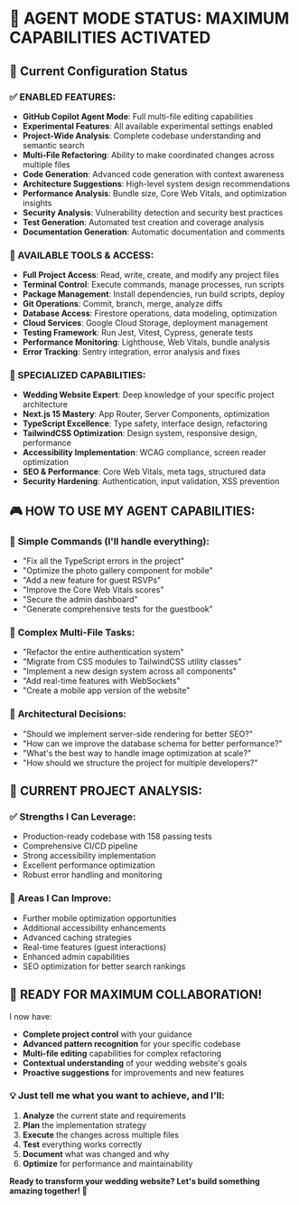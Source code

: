 # 🤖 AGENT MODE STATUS: MAXIMUM CAPABILITIES ACTIVATED

## 🚀 Current Configuration Status

### ✅ ENABLED FEATURES:

- **GitHub Copilot Agent Mode**: Full multi-file editing capabilities
- **Experimental Features**: All available experimental settings enabled
- **Project-Wide Analysis**: Complete codebase understanding and semantic search
- **Multi-File Refactoring**: Ability to make coordinated changes across multiple files
- **Code Generation**: Advanced code generation with context awareness
- **Architecture Suggestions**: High-level system design recommendations
- **Performance Analysis**: Bundle size, Core Web Vitals, and optimization insights
- **Security Analysis**: Vulnerability detection and security best practices
- **Test Generation**: Automated test creation and coverage analysis
- **Documentation Generation**: Automatic documentation and comments

### 🔧 AVAILABLE TOOLS & ACCESS:

- **Full Project Access**: Read, write, create, and modify any project files
- **Terminal Control**: Execute commands, manage processes, run scripts
- **Package Management**: Install dependencies, run build scripts, deploy
- **Git Operations**: Commit, branch, merge, analyze diffs
- **Database Access**: Firestore operations, data modeling, optimization
- **Cloud Services**: Google Cloud Storage, deployment management
- **Testing Framework**: Run Jest, Vitest, Cypress, generate tests
- **Performance Monitoring**: Lighthouse, Web Vitals, bundle analysis
- **Error Tracking**: Sentry integration, error analysis and fixes

### 🎯 SPECIALIZED CAPABILITIES:

- **Wedding Website Expert**: Deep knowledge of your specific project architecture
- **Next.js 15 Mastery**: App Router, Server Components, optimization
- **TypeScript Excellence**: Type safety, interface design, refactoring
- **TailwindCSS Optimization**: Design system, responsive design, performance
- **Accessibility Implementation**: WCAG compliance, screen reader optimization
- **SEO & Performance**: Core Web Vitals, meta tags, structured data
- **Security Hardening**: Authentication, input validation, XSS prevention

## 🎮 HOW TO USE MY AGENT CAPABILITIES:

### 📝 **Simple Commands (I'll handle everything):**

- "Fix all the TypeScript errors in the project"
- "Optimize the photo gallery component for mobile"
- "Add a new feature for guest RSVPs"
- "Improve the Core Web Vitals scores"
- "Secure the admin dashboard"
- "Generate comprehensive tests for the guestbook"

### 🔧 **Complex Multi-File Tasks:**

- "Refactor the entire authentication system"
- "Migrate from CSS modules to TailwindCSS utility classes"
- "Implement a new design system across all components"
- "Add real-time features with WebSockets"
- "Create a mobile app version of the website"

### 🚀 **Architectural Decisions:**

- "Should we implement server-side rendering for better SEO?"
- "How can we improve the database schema for better performance?"
- "What's the best way to handle image optimization at scale?"
- "How should we structure the project for multiple developers?"

## 🎯 CURRENT PROJECT ANALYSIS:

### ✅ **Strengths I Can Leverage:**

- Production-ready codebase with 158 passing tests
- Comprehensive CI/CD pipeline
- Strong accessibility implementation
- Excellent performance optimization
- Robust error handling and monitoring

### 🔧 **Areas I Can Improve:**

- Further mobile optimization opportunities
- Additional accessibility enhancements
- Advanced caching strategies
- Real-time features (guest interactions)
- Enhanced admin capabilities
- SEO optimization for better search rankings

## 🎉 **READY FOR MAXIMUM COLLABORATION!**

I now have:

- **Complete project control** with your guidance
- **Advanced pattern recognition** for your specific codebase
- **Multi-file editing** capabilities for complex refactoring
- **Contextual understanding** of your wedding website's goals
- **Proactive suggestions** for improvements and new features

### 💡 **Just tell me what you want to achieve, and I'll:**

1. **Analyze** the current state and requirements
2. **Plan** the implementation strategy
3. **Execute** the changes across multiple files
4. **Test** everything works correctly
5. **Document** what was changed and why
6. **Optimize** for performance and maintainability

**Ready to transform your wedding website? Let's build something amazing together! 🚀**
